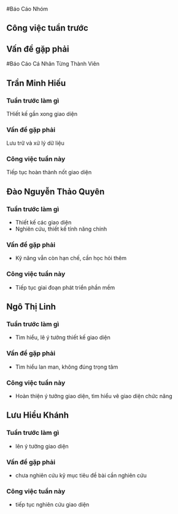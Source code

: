 ﻿#Báo Cáo Nhóm
## Công việc tuần trước
## Vấn đề gặp phải
#Báo Cáo Cá Nhân Từng Thành Viên
## Trần Minh Hiếu
### Tuần trước làm gì
THiết kế gần xong giao diện 
### Vấn đề gặp phải
Lưu trữ và xử lý dữ liệu
### Công việc tuần này
Tiếp tục hoàn thành nốt giao diện 
## Đào Nguyễn Thảo Quyên
### Tuần trước làm gì
- Thiết kế các giao diện
- Nghiên cứu, thiết kế tính năng chính
### Vấn đề gặp phải
- Kỹ năng vẫn còn hạn chế, cần học hỏi thêm
### Công việc tuần này
- Tiếp tục giai đoạn phát triển phần mềm
## Ngô Thị Linh
### Tuần trước làm gì
- Tìm hiểu, lê ý tưởng thiết kế giao diện 
### Vấn đề gặp phải
- Tìm hiểu lan man, không đúng trọng tâm
### Công việc tuần này
- Hoàn thiện ý tưởng giao diện, tìm hiểu vê giao diện chức năng
## Lưu Hiểu Khánh
### Tuần trước làm gì
- lên ý tưởng giao diện
### Vấn đề gặp phải
- chưa nghiên cứu kỹ mục tiêu đề bài cần nghiên cứu
### Công việc tuần này
- tiếp tục nghiên cứu giao diện
